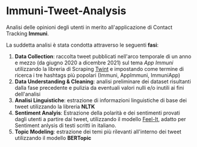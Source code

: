 # Immuni-Tweet-Analysis
Analisi delle opinioni degli utenti in merito all'applicazione di Contact Tracking **Immuni**. 

La suddetta analisi è stata condotta attraverso le seguenti **fasi**:
  1. **Data Collection**: raccolta tweet pubblicati nell'arco temporale di un anno e mezzo (da giugno 2020 a dicembre 2021) sul tema *App Immuni* utilizzando la libreria di Scraping [Twint](https://github.com/twintproject/twint) e impostando come termine di ricerca i tre hashtags più popolari (Immuni, AppImmuni, ImmuniApp) 
  2. **Data Understanding & Cleaning**: analisi preliminare dei dataset risultanti dalla fase precedente e pulizia da eventuali valori nulli e/o inutili ai fini dell'analisi 
  3. **Analisi Linguistiche**: estrazione di informazioni linguistiche di base dei tweet utilizzando la libreria **NLTK**
  5. **Sentiment Analyis**: Estrazione della polarità e dei sentimenti provati dagli utenti a partire dai tweet, utilizzando il modello  [Feel-It](https://github.com/MilaNLProc/feel-it), adatto per Sentiment anlysis di testi scritti in italiano.
  6. **Topic Modeling**: estrazione dei temi più rilevanti all'interno dei tweet utilizzando il modello **BERTopic**
